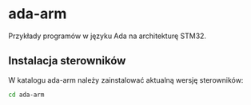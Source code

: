 # ada-arm
Przykłady programów w języku Ada na architekturę STM32.

## Instalacja sterowników

W katalogu ada-arm należy zainstalować aktualną wersję sterowników:

```bash
cd ada-arm
```
